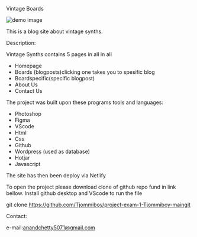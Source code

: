 Vintage Boards

![demo image](./Pictures/demo.png)

This is a blog site about vintage synths.

Description:

Vintage Synths
contains 5 pages in all in all

- Homepage
- Boards (blogposts)clicking one takes you to spesific blog
- Boardspecific(specific blogpost)
- About Us
- Contact Us

The project was built upon these programs tools and languages:

- Photoshop
- Figma
- VScode
- Html
- Css
- Github
- Wordpress (used as database)
- Hotjar
- Javascript

The site has then been deploy via Netlify

To open the project please download clone of github repo fund in link bellow. Install github desktop and VScode to run the file

git clone https://github.com/Tjommiboy/project-exam-1-Tjommiboy-maingit

Contact:

e-mail:anandchetty5071@gmail.com
